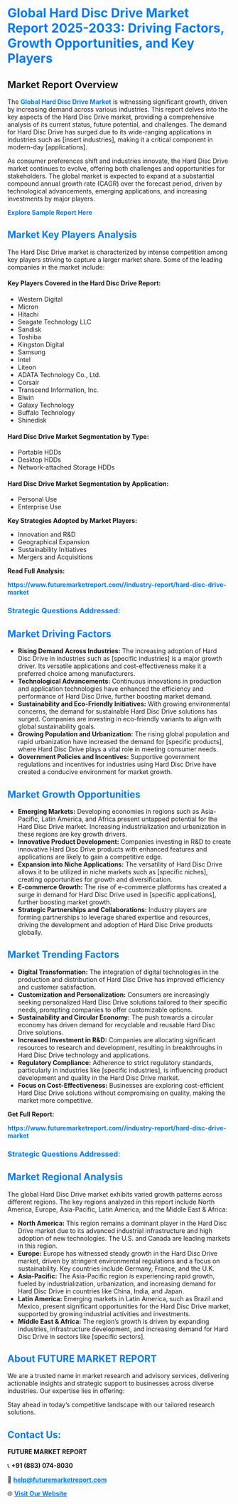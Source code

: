<h1 style="color: #007BFF;">Global Hard Disc Drive Market Report 2025-2033: Driving Factors, Growth Opportunities, and Key Players</h1>

<section id="overview">
<h2>Market Report Overview</h2>
<p>The <a href="https://www.futuremarketreport.com//industry-report/hard-disc-drive-market" style="color: #007BFF; text-decoration: none;"><strong>Global Hard Disc Drive Market</strong></a> is witnessing significant growth, driven by increasing demand across various industries. This report delves into the key aspects of the Hard Disc Drive market, providing a comprehensive analysis of its current status, future potential, and challenges. The demand for Hard Disc Drive has surged due to its wide-ranging applications in industries such as [insert industries], making it a critical component in modern-day [applications].</p>
<p>As consumer preferences shift and industries innovate, the Hard Disc Drive market continues to evolve, offering both challenges and opportunities for stakeholders. The global market is expected to expand at a substantial compound annual growth rate (CAGR) over the forecast period, driven by technological advancements, emerging applications, and increasing investments by major players.</p>
</section>

<section id="overview">
<p><a href="https://www.futuremarketreport.com//request-sample/reportId=81831" style="color: #007BFF; text-decoration: none;"><strong>Explore Sample Report Here</strong></a></p>
</section>

<section id="key-players">
<h2 style="color: #007BFF;">Market Key Players Analysis</h2>
<p>The Hard Disc Drive market is characterized by intense competition among key players striving to capture a larger market share. Some of the leading companies in the market include:</p>
<h4>Key Players Covered in the Hard Disc Drive Report:</h4>
<ul><li>Western Digital</li><li>Micron</li><li>Hitachi</li><li>Seagate Technology LLC</li><li>Sandisk</li><li>Toshiba</li><li>Kingston Digital</li><li>Samsung</li><li>Intel</li><li>Liteon</li><li>ADATA Technology Co., Ltd.</li><li>Corsair</li><li>Transcend Information, Inc.</li><li>Biwin</li><li>Galaxy Technology</li><li>Buffalo Technology</li><li>Shinedisk</li></ul>
<h4>Hard Disc Drive Market Segmentation by Type:</h4>
<ul><li>Portable HDDs</li><li>Desktop HDDs</li><li>Network-attached Storage HDDs</li></ul>

<h4>Hard Disc Drive Market Segmentation by Application:</h4>
<ul><li>Personal Use</li><li>Enterprise Use</li></ul>
<p><strong>Key Strategies Adopted by Market Players:</strong></p>
<ul>
<li>Innovation and R&D</li>
<li>Geographical Expansion</li>
<li>Sustainability Initiatives</li>
<li>Mergers and Acquisitions</li>
</ul>
</section>

<section>
<p><strong>Read Full Analysis: </strong></p><a href="https://www.futuremarketreport.com//industry-report/hard-disc-drive-market" style="color: #007BFF; text-decoration: none;"><strong>https://www.futuremarketreport.com//industry-report/hard-disc-drive-market</strong></a>
<h3 style="color: #007BFF;">Strategic Questions Addressed:</h3>
</section>

<section id="driving-factors">
<h2 style="color: #007BFF;">Market Driving Factors</h2>
<ul>
<li><strong>Rising Demand Across Industries:</strong> The increasing adoption of Hard Disc Drive in industries such as [specific industries] is a major growth driver. Its versatile applications and cost-effectiveness make it a preferred choice among manufacturers.</li>
<li><strong>Technological Advancements:</strong> Continuous innovations in production and application technologies have enhanced the efficiency and performance of Hard Disc Drive, further boosting market demand.</li>
<li><strong>Sustainability and Eco-Friendly Initiatives:</strong> With growing environmental concerns, the demand for sustainable Hard Disc Drive solutions has surged. Companies are investing in eco-friendly variants to align with global sustainability goals.</li>
<li><strong>Growing Population and Urbanization:</strong> The rising global population and rapid urbanization have increased the demand for [specific products], where Hard Disc Drive plays a vital role in meeting consumer needs.</li>
<li><strong>Government Policies and Incentives:</strong> Supportive government regulations and incentives for industries using Hard Disc Drive have created a conducive environment for market growth.</li>
</ul>
</section>

<section id="growth-opportunities">
<h2 style="color: #007BFF;">Market Growth Opportunities</h2>
<ul>
<li><strong>Emerging Markets:</strong> Developing economies in regions such as Asia-Pacific, Latin America, and Africa present untapped potential for the Hard Disc Drive market. Increasing industrialization and urbanization in these regions are key growth drivers.</li>
<li><strong>Innovative Product Development:</strong> Companies investing in R&D to create innovative Hard Disc Drive products with enhanced features and applications are likely to gain a competitive edge.</li>
<li><strong>Expansion into Niche Applications:</strong> The versatility of Hard Disc Drive allows it to be utilized in niche markets such as [specific niches], creating opportunities for growth and diversification.</li>
<li><strong>E-commerce Growth:</strong> The rise of e-commerce platforms has created a surge in demand for Hard Disc Drive used in [specific applications], further boosting market growth.</li>
<li><strong>Strategic Partnerships and Collaborations:</strong> Industry players are forming partnerships to leverage shared expertise and resources, driving the development and adoption of Hard Disc Drive products globally.</li>
</ul>
</section>

<section id="trending-factors">
<h2 style="color: #007BFF;">Market Trending Factors</h2>
<ul>
<li><strong>Digital Transformation:</strong> The integration of digital technologies in the production and distribution of Hard Disc Drive has improved efficiency and customer satisfaction.</li>
<li><strong>Customization and Personalization:</strong> Consumers are increasingly seeking personalized Hard Disc Drive solutions tailored to their specific needs, prompting companies to offer customizable options.</li>
<li><strong>Sustainability and Circular Economy:</strong> The push towards a circular economy has driven demand for recyclable and reusable Hard Disc Drive solutions.</li>
<li><strong>Increased Investment in R&D:</strong> Companies are allocating significant resources to research and development, resulting in breakthroughs in Hard Disc Drive technology and applications.</li>
<li><strong>Regulatory Compliance:</strong> Adherence to strict regulatory standards, particularly in industries like [specific industries], is influencing product development and quality in the Hard Disc Drive market.</li>
<li><strong>Focus on Cost-Effectiveness:</strong> Businesses are exploring cost-efficient Hard Disc Drive solutions without compromising on quality, making the market more competitive.</li>
</ul>
</section>

<section>
<p><strong>Get Full Report: </strong></p><a href="https://www.futuremarketreport.com//industry-report/hard-disc-drive-market" style="color: #007BFF; text-decoration: none;"><strong>https://www.futuremarketreport.com//industry-report/hard-disc-drive-market</strong></a>
<h3 style="color: #007BFF;">Strategic Questions Addressed:</h3>
</section>


<section id="regional-analysis">
<h2 style="color: #007BFF;">Market Regional Analysis</h2>
<p>The global Hard Disc Drive market exhibits varied growth patterns across different regions. The key regions analyzed in this report include North America, Europe, Asia-Pacific, Latin America, and the Middle East & Africa:</p>
<ul>
<li><strong>North America:</strong> This region remains a dominant player in the Hard Disc Drive market due to its advanced industrial infrastructure and high adoption of new technologies. The U.S. and Canada are leading markets in this region.</li>
<li><strong>Europe:</strong> Europe has witnessed steady growth in the Hard Disc Drive market, driven by stringent environmental regulations and a focus on sustainability. Key countries include Germany, France, and the U.K.</li>
<li><strong>Asia-Pacific:</strong> The Asia-Pacific region is experiencing rapid growth, fueled by industrialization, urbanization, and increasing demand for Hard Disc Drive in countries like China, India, and Japan.</li>
<li><strong>Latin America:</strong> Emerging markets in Latin America, such as Brazil and Mexico, present significant opportunities for the Hard Disc Drive market, supported by growing industrial activities and investments.</li>
<li><strong>Middle East & Africa:</strong> The region’s growth is driven by expanding industries, infrastructure development, and increasing demand for Hard Disc Drive in sectors like [specific sectors].</li>
</ul>
</section>

<footer>
<h2 style="color: #007BFF;">About FUTURE MARKET REPORT</h2>
<p>We are a trusted name in market research and advisory services, delivering actionable insights and strategic support to businesses across diverse industries. Our expertise lies in offering:</p>

<p>Stay ahead in today’s competitive landscape with our tailored research solutions.</p>

<h2 style="color: #007BFF;">Contact Us:</h2>
<p><strong>FUTURE MARKET REPORT</strong></p>
<p>📞 <strong>+91 (883) 074-8030</strong></p>
<p>📧 <strong><a href="mailto:help@futuremarketreport.com" style="color: #007BFF;">help@futuremarketreport.com</a></strong></p>
<p>🌐 <strong><a href="https://www.futuremarketreport.com/" style="color: #007BFF;">Visit Our Website</a></strong></p>
</footer>